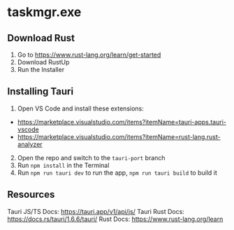 # taskmgr.exe
## Download Rust
1. Go to https://www.rust-lang.org/learn/get-started
2. Download RustUp
3. Run the Installer
## Installing Tauri
1. Open VS Code and install these extensions:
  - https://marketplace.visualstudio.com/items?itemName=tauri-apps.tauri-vscode
  - https://marketplace.visualstudio.com/items?itemName=rust-lang.rust-analyzer
2. Open the repo and switch to the `tauri-port` branch
3. Run `npm install` in the Terminal
4. Run `npm run tauri dev` to run the app, `npm run tauri build` to build it
## Resources
Tauri JS/TS Docs: https://tauri.app/v1/api/js/
Tauri Rust Docs: https://docs.rs/tauri/1.6.6/tauri/
Rust Docs: https://www.rust-lang.org/learn

